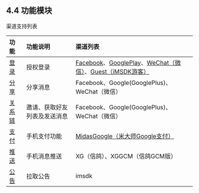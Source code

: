 ## 4.4 功能模块

渠道支持列表

| 功能 | 功能说明 | 渠道列表 |
| :-- | :-- | :-- | 
| [登录](login.md) | 授权登录 | [Facebook](../Channel/facebook.md)、[GooglePlay](../Channel/google.md)、[WeChat（微信）](../Channel/wechat.md)、[Guest（iMSDK游客）](../Channel/imsdk.md) |
| [分享](share.md) | 分享消息 | Facebook、Google(GooglePlus)、WeChat（微信） |
| [关系链](friend.md) | 邀请、获取好友列表及发送消息 | Facebook、Google(GooglePlus)、WeChat（微信） |
| [支付](pay.md) | 手机支付功能 | [MidasGoogle（米大师Google支付）](../Channel/Midas/midasgoogle.md) |
| [推送](push.md) | 手机消息推送 | XG（信鸽）、XGGCM（信鸽GCM版） |    
|[公告](notice.md)|拉取公告|imsdk|

